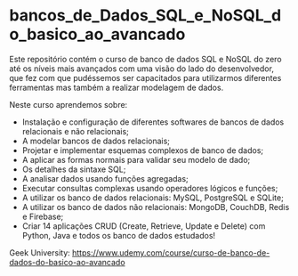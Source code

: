 # bancos_de_Dados_SQL_e_NoSQL_do_basico_ao_avancado

Este repositório contém o curso de banco de dados SQL e NoSQL do zero até os níveis mais avançados com uma visão do lado do desenvolvedor, que fez com que pudéssemos ser capacitados para utilizarmos diferentes ferramentas mas também a realizar modelagem de dados. 

Neste curso aprendemos sobre:

- Instalação e configuração de diferentes softwares de bancos de dados relacionais e não relacionais;
- A modelar bancos de dados relacionais;
- Projetar e implementar esquemas complexos de banco de dados;
- A aplicar as formas normais para validar seu modelo de dado;
- Os detalhes da sintaxe SQL;
- A analisar dados usando funções agregadas;
- Executar consultas complexas usando operadores lógicos e funções;
- A utilizar os banco de dados relacionais: MySQL, PostgreSQL e SQLite;
- A utilizar os banco de dados não relacionais: MongoDB, CouchDB, Redis e Firebase;
- Criar 14 aplicações CRUD (Create, Retrieve, Update e Delete) com Python, Java e todos os banco de dados estudados!

Geek University: https://www.udemy.com/course/curso-de-banco-de-dados-do-basico-ao-avancado
